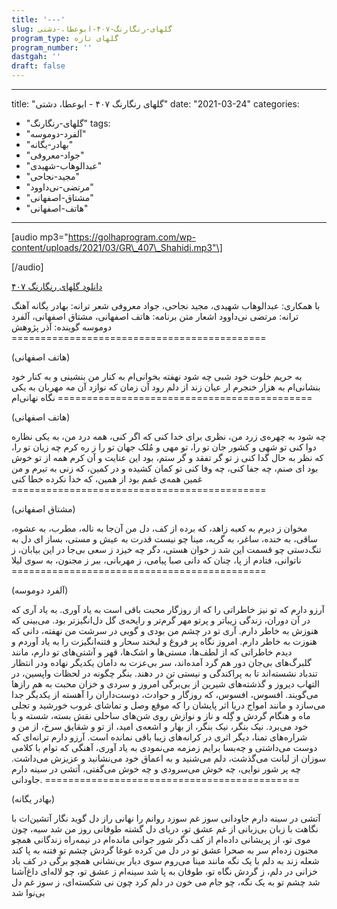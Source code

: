 ```yaml
---
title: '---'
slug: گلهای-رنگارنگ-۴۰۷-ابوعطا،-دشتی
program_type: گلهای تازه
program_number: ''
dastgah: ''
draft: false
---
```


---
title: "گلهای رنگارنگ ۴۰۷ - ابوعطا، دشتی"
date: "2021-03-24"
categories: 
  - "گلهای-رنگارنگ"
tags: 
  - "آلفرد-دوموسه"
  - "بهادر-یگانه"
  - "جواد-معروفی"
  - "عبدالوهاب-شهیدی"
  - "مجید-نجاحی"
  - "مرتضی-نی‌داوود"
  - "مشتاق-اصفهانی"
  - "هاتف-اصفهانی"
---

\[audio mp3="https://golhaprogram.com/wp-content/uploads/2021/03/GR\_407\_Shahidi.mp3"\]

\[/audio\]

[دانلود گلهای رنگارنگ ۴۰۷](https://golhaprogram.com/wp-content/uploads/2021/03/GR_407_Shahidi.mp3)

با همکاری: عبدالوهاب شهیدی، مجید نجاحی، جواد معروفی شعر ترانه: بهادر یگانه آهنگ ترانه: مرتضی نی‌داوود اشعار متن برنامه: هاتف اصفهانی، مشتاق اصفهانی، آلفرد دوموسه گوینده: آذر پژوهش ============================================

(هاتف اصفهانی)

به حریم خلوت خود شبی چه شود نهفته بخوانی‌ام به کنار من بنشینی و به کنار خود بنشانی‌ام به هزار خنجرم ار عیان زند از دلم رود آن زمان که نوازد آن مه مهربان به یکی نگاه نهانی‌ام ============================================

(هاتف اصفهانی)

چه شود به چهره‌ی زرد من، نظری برای خدا کنی که اگر کنی، همه درد من، به یکی نظاره دوا کنی تو شهی و کشور جان تو را، تو مهی و مُلک جهان تو را ز ره کرم چه زیان تو را، که نظر به حال گدا کنی ز تو گر تفقد و گر ستم، بود این عنایت و آن کرم همه از تو خوش بود ای صنم، چه جفا کنی، چه وفا کنی تو کمان کشیده و در کمین، که زنی به تیرم و من غمین همه‌ی غمم بود از همین، که خدا نکرده خطا کنی ============================================

(مشتاق اصفهانی)

مخوان ز دیرم به کعبه زاهد، که برده از کف، دل من آن‌جا به ناله، مطرب، به عشوه، ساقی، به خنده، ساغر، به گریه، مینا چو نیست قدرت به عیش و مستی، بساز ای دل به تنگ‌دستی چو قسمت این شد ز خوان هستی، دگر چه خیزد ز سعی بی‌جا در این بیابان، ز ناتوانی، فتادم از پا، چنان که دانی صبا پیامی، ز مهربانی، ببر ز مجنون، به سوی لیلا ============================================

(آلفرد دوموسه)

آرزو دارم که تو نیز خاطراتی را که از روزگار محبت باقی است به یاد آوری. به یاد آری که در آن دوران، زندگی زیباتر و پرتو مهر گرم‌تر و رایحه‌ی گل دل‌انگیزتر بود. می‌بینی که هنوزش به خاطر دارم. آری تو در چشم من بودی و گویی در سرشت من نهفته، دانی كه هنوزت به خاطر دارم. امروز نگاه پر فروغ و لبخند سحار و فتنه‌انگیزت را به یاد آوردم و دیدم خاطراتی که از لطف‌ها، مستی‌ها و اشک‌ها، قهر و آشتی‌های تو دارم، مانند گلبرگ‌های بی‌جان دور هم گرد آمده‌اند، سر بی‌عزت به دامان یکدیگر نهاده ودر انتظار تندباد نشسته‌اند تا به پراکندگی و نیستی تن در دهند. بنگر چگونه در لحظات واپسین، در التهاب دیروز و گذشته‌های شیرین از بی‌برگی امروز و سردی و خزان محبت به هم رازها می‌گویند. افسوس، افسوس، که روزگار و حوادث، دوست‌داران را آهسته از یکدیگر جدا می‌سازد و مانند امواج دریا اثر پایشان را که موقع وصل و تماشای غروب خورشید و تجلی ماه و هنگام گردش و گِله و ناز و نوازش روی شن‌های ساحلی نقش بسته، شسته و با خود می‌برد. نیک بنگر، نیک بنگر، از بهار و اشعه‌ی امید، از تو و شقایق سرخ، از من و شراره‌های تمنا، دیگر اثری در کرانه‌های زیبا باقی نمانده است. آرزو دارم ترانه‌ای که دوست می‌داشتی و چه‌بسا برایم زمزمه می‌نمودی به یاد آوری، آهنگی که توام با کلامی سوزان از لبانت می‌گذشت، دلم می‌شنید و به اعماق خود می‌نشانید و عزیزش می‌داشت. چه پر شور نوایی، چه خوش می‌سرودی و چه خوش می‌گفتی، آتشی در سینه دارم جاودانی. ============================================

(بهادر یگانه)

آتشی در سینه دارم جاودانی سوز غم سوزد روانم را نهانی راز دل گوید نگار آتشین‌ات با نگاهت با زبان بی‌زبانی از غم عشق تو، دریای دل گشته طوفانی روز من شد سیه، چون موی تو، از پریشانی داده‌ام از کف دگر شور جوانی مانده‌ام در نیمه‌راه زندگانی همچو مجنون زده‌ام سر به صحرا عشق تو در دل من کرده غوغا گردش چشم تو فتنه به پا کند شعله زند به دلم با یک نگه مانند مینا می‌روم سوی دیار بی‌نشانی همچو برگی در کف باد خزانی در دلم، ز گردش نگاه تو، طوفان به پا شد سینه‌ام ز عشق تو، چو لاله‌ای داغ‌آشنا شد چشم تو به یک نگه، چو جام می خون در دلم کرد چون نی‌ شکسته‌ای، ز سوز غم دل بی‌نوا شد
